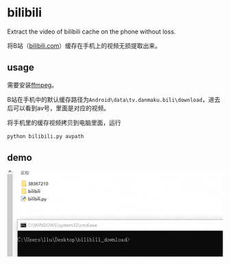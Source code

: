 # bilibili

Extract the video of bilibili cache on the phone without loss.

将B站（[bilibili.com](bilibili.com)）缓存在手机上的视频无损提取出来。

## usage

需要安装[ffmpeg](http://ffmpeg.com/)。

B站在手机中的默认缓存路径为`Android\data\tv.danmaku.bili\download`，进去后可以看到av号，里面是对应的视频。

将手机里的缓存视频拷贝到电脑里面，运行

```python
python bilibili.py avpath
```

## demo

![alt text](demo/demo.gif)